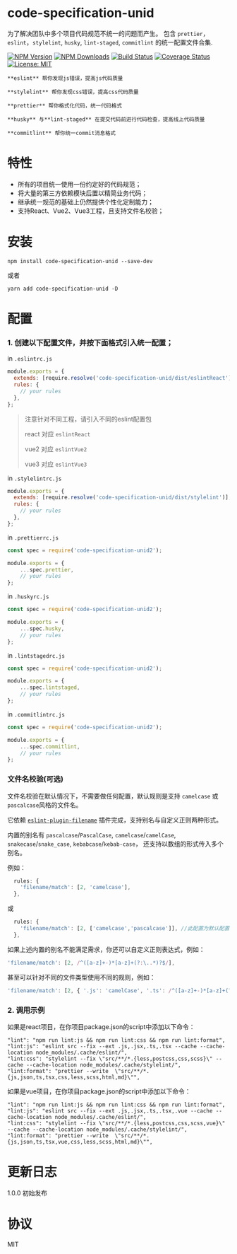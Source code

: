 # code-specification-unid

为了解决团队中多个项目代码规范不统一的问题而产生。 包含 `prettier`，`eslint`，`stylelint`, `husky`, `lint-staged`, `commitlint` 的统一配置文件合集.

[![NPM Version][npm-image]][npm-url]
[![NPM Downloads][downloads-image]][downloads-url]
[![Build Status][travis-image]][travis-url]
[![Coverage Status][coverage-image]][coverage-url]
[![License: MIT][license-image]][license-url]

```
**eslint** 帮你发现js错误，提高js代码质量

**stylelint** 帮你发现css错误，提高css代码质量

**prettier** 帮你格式化代码，统一代码格式

**husky** 与**lint-staged** 在提交代码前进行代码检查，提高线上代码质量

**commitlint** 帮你统一commit消息格式
```

# 特性

* 所有的项目统一使用一份约定好的代码规范；
* 将大量的第三方依赖模块后置以精简业务代码；
* 继承统一规范的基础上仍然提供个性化定制能力；
* 支持React、Vue2、Vue3工程，且支持文件名校验；

# 安装

```
npm install code-specification-unid --save-dev
```
或者
```
yarn add code-specification-unid -D
```

# 配置

### 1. 创建以下配置文件，并按下面格式引入统一配置；

in `.eslintrc.js`

```js
module.exports = {
  extends: [require.resolve('code-specification-unid/dist/eslintReact')],
  rules: {
    // your rules
  },
};
```

> 注意针对不同工程，请引入不同的eslint配置包
>
> react 对应 `eslintReact`
>
> vue2  对应 `eslintVue2`
>
> vue3  对应 `eslintVue3`

in `.stylelintrc.js`

```js
module.exports = {
  extends: [require.resolve('code-specification-unid/dist/stylelint')],
  rules: {
    // your rules
  },
};
```

in `.prettierrc.js`

```js
const spec = require('code-specification-unid2');

module.exports = {
    ...spec.prettier,
    // your rules
};
```

in `.huskyrc.js`

```js
const spec = require('code-specification-unid2');

module.exports = {
    ...spec.husky,
    // your rules
};
```

in `.lintstagedrc.js`

```js
const spec = require('code-specification-unid2');

module.exports = {
    ...spec.lintstaged,
    // your rules
};
```

in `.commitlintrc.js`

```js
const spec = require('code-specification-unid2');

module.exports = {
    ...spec.commitlint,
    // your rules
};
```

### 文件名校验(可选)

文件名校验在默认情况下，不需要做任何配置，默认规则是支持 `camelcase` 或 `pascalcase`风格的文件名。

它依赖 [`eslint-plugin-filename`](https://github.com/benyasin/code-specification-unid) 插件完成，支持别名与自定义正则两种形式。

内置的别名有 `pascalcase`/`PascalCase`, `camelcase`/`camelCase`, `snakecase`/`snake_case`, `kebabcase`/`kebab-case`，
还支持以数组的形式传入多个别名。

例如：

```js
  rules: {
    'filename/match': [2, 'camelcase'],
  },
```

或

```js
  rules: {
    'filename/match': [2, ['camelcase','pascalcase']], //此配置为默认配置
  },
```
如果上述内置的别名不能满足需求，你还可以自定义正则表达式，例如：

```js
'filename/match': [2, /^([a-z]+-)*[a-z]+(?:\..*)?$/],
```

甚至可以针对不同的文件类型使用不同的规则，例如：

```js
'filename/match': [2, { '.js': 'camelCase', '.ts': /^([a-z]+-)*[a-z]+(?:\..*)?$/ }],
```

### 2. 调用示例

如果是react项目，在你项目package.json的script中添加以下命令：
```
"lint": "npm run lint:js && npm run lint:css && npm run lint:format",
"lint:js": "eslint src --fix --ext .js,.jsx,.ts,.tsx --cache --cache-location node_modules/.cache/eslint/",
"lint:css": "stylelint --fix \"src/**/*.{less,postcss,css,scss}\" --cache --cache-location node_modules/.cache/stylelint/",
"lint:format": "prettier --write  \"src/**/*.{js,json,ts,tsx,css,less,scss,html,md}\"",
```

如果是vue项目，在你项目package.json的script中添加以下命令：
```
"lint": "npm run lint:js && npm run lint:css && npm run lint:format",
"lint:js": "eslint src --fix --ext .js,.jsx,.ts,.tsx,.vue --cache --cache-location node_modules/.cache/eslint/",
"lint:css": "stylelint --fix \"src/**/*.{less,postcss,css,scss,vue}\" --cache --cache-location node_modules/.cache/stylelint/",
"lint:format": "prettier --write  \"src/**/*.{js,json,ts,tsx,vue,css,less,scss,html,md}\"",
```

# 更新日志

1.0.0 初始发布

# 协议

MIT


[npm-image]: https://img.shields.io/npm/v/code-specification-unid.svg?style=flat-square
[npm-url]: https://npmjs.org/package/code-specification-unid
[downloads-image]: https://img.shields.io/npm/dm/code-specification-unid.svg?style=flat-square
[downloads-url]: https://npmjs.org/package/code-specification-unid
[travis-image]: https://img.shields.io/travis/dolsem/code-specification-unid.svg?style=flat-square
[travis-url]: https://travis-ci.org/dolsem/code-specification-unid
[coverage-image]: https://img.shields.io/coveralls/dolsem/code-specification-unid.svg?style=flat-square
[coverage-url]: https://coveralls.io/github/dolsem/code-specification-unid?branch=master
[license-image]: https://img.shields.io/badge/License-MIT-blue.svg?style=flat-square
[license-url]: https://opensource.org/licenses/MIT